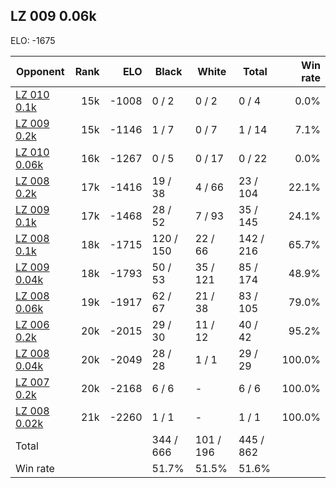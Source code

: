 ## LZ 009 0.06k ##

ELO: -1675

Opponent | Rank | ELO | Black | White | Total | Win rate
---------|-----:|----:|-------|-------|-------|-------:
[LZ 010 0.1k](LZ%20010%200.1k.md) | 15k | -1008 | 0 / 2 | 0 / 2 | 0 / 4 | 0.0%
[LZ 009 0.2k](LZ%20009%200.2k.md) | 15k | -1146 | 1 / 7 | 0 / 7 | 1 / 14 | 7.1%
[LZ 010 0.06k](LZ%20010%200.06k.md) | 16k | -1267 | 0 / 5 | 0 / 17 | 0 / 22 | 0.0%
[LZ 008 0.2k](LZ%20008%200.2k.md) | 17k | -1416 | 19 / 38 | 4 / 66 | 23 / 104 | 22.1%
[LZ 009 0.1k](LZ%20009%200.1k.md) | 17k | -1468 | 28 / 52 | 7 / 93 | 35 / 145 | 24.1%
[LZ 008 0.1k](LZ%20008%200.1k.md) | 18k | -1715 | 120 / 150 | 22 / 66 | 142 / 216 | 65.7%
[LZ 009 0.04k](LZ%20009%200.04k.md) | 18k | -1793 | 50 / 53 | 35 / 121 | 85 / 174 | 48.9%
[LZ 008 0.06k](LZ%20008%200.06k.md) | 19k | -1917 | 62 / 67 | 21 / 38 | 83 / 105 | 79.0%
[LZ 006 0.2k](LZ%20006%200.2k.md) | 20k | -2015 | 29 / 30 | 11 / 12 | 40 / 42 | 95.2%
[LZ 008 0.04k](LZ%20008%200.04k.md) | 20k | -2049 | 28 / 28 | 1 / 1 | 29 / 29 | 100.0%
[LZ 007 0.2k](LZ%20007%200.2k.md) | 20k | -2168 | 6 / 6 | - | 6 / 6 | 100.0%
[LZ 008 0.02k](LZ%20008%200.02k.md) | 21k | -2260 | 1 / 1 | - | 1 / 1 | 100.0%
Total | | | 344 / 666 | 101 / 196 | 445 / 862 | 
Win rate| | | 51.7% | 51.5% | 51.6% | 

